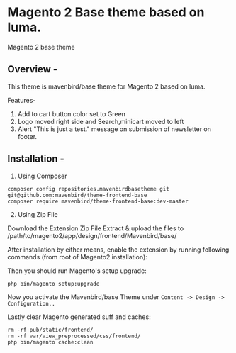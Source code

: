 # Magento 2 Base theme based on luma.
Magento 2 base theme

Overview - 
------------
This theme is mavenbird/base theme for Magento 2 based on luma.

Features-
1. Add to cart button color set to Green
2. Logo moved right side and Search,minicart moved to left
3. Alert "This is just a test." message on submission of newsletter on footer.

Installation - 
------------
1. Using Composer
```
composer config repositories.mavenbirdbasetheme git git@github.com:mavenbird/theme-frontend-base 
composer require mavenbird/theme-frontend-base:dev-master
```
2. Using Zip File

Download the Extension Zip File
Extract & upload the files to /path/to/magento2/app/design/frontend/Mavenbird/base/

After installation by either means, enable the extension by running following commands (from root of Magento2 installation):

Then you should run Magento's setup upgrade:
```
php bin/magento setup:upgrade
```
Now you activate the Mavenbird/base Theme under `Content -> Design -> Configuration..`

Lastly clear Magento generated suff and caches:
```
rm -rf pub/static/frontend/
rm -rf var/view_preprocessed/css/frontend/
php bin/magento cache:clean
```

